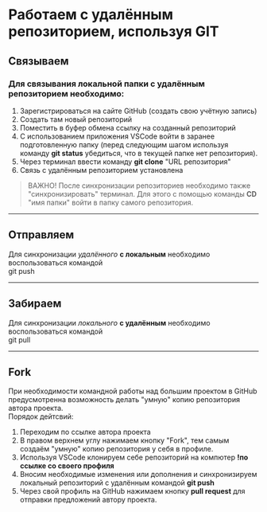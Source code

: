 # Работаем с удалённым репозиторием, используя GIT  
## Связываем  
### Для связывания локальной папки с удалённым репозиторием необходимо:
1. Зарегистрироваться на сайте GitHub (создать свою учётную запись)
2. Создать там новый репозиторий
3. Поместить в буфер обмена ссылку на созданный репозиторий
4. С использованием приложения VSCode войти в заранее подготовленную папку (перед следующим шагом используя команду  **git status** убедиться, что в текущей папке нет репозитория).
5. Через терминал ввести команду **git clone** "URL репозитория"
6. Связь с удалённым репозиторием установлена
>ВАЖНО! После синхронизации репозиториев необходимо также "синхронизировать" терминал. Для этого с помощью команды **CD** "имя папки" войти в папку самого репозитория.  
***

## Отправляем  
Для синхронизации *удалённого* **с локальным** необходимо воспользоваться командой  
git push  
*** 

## Забираем  
Для синхронизации *локального* **с удалённым** необходимо воспользоваться командой  
git pull  
***

## Fork  
При необходимости командной работы над большим проектом в GitHub предусмотренна возможность делать "умную" копию репозитория автора проекта.  
Порядок дейтсвий:
1. Переходим по ссылке автора проекта
2. В правом верхнем углу нажимаем кнопку "Fork", тем самым создаём "умную" копию репозитория у себя в профиле.
3. Используя VSCode клонируем себе репозиторий на компютер **!по ссылке со своего профиля**
4. Вносим необходимые изменения или дополнения и синхронизируем локальный репозиторий с удалённым командой **git push**
5. Через свой профиль на GitHub нажимаем кнопку **pull request** для отправки предложений автору проекта.